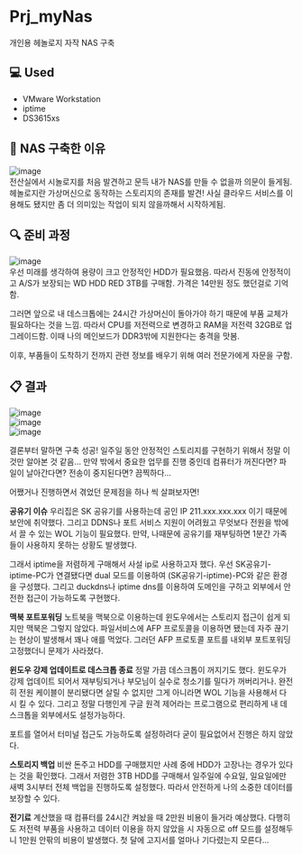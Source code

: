 # Prj_myNas
개인용 헤놀로지 자작 NAS 구축

## :computer: Used
- VMware Workstation
- iptime
- DS3615xs

## :memo: NAS 구축한 이유
![image](https://user-images.githubusercontent.com/40004210/133265585-64a756af-34f6-4af7-9a3f-85895f26441c.png)  
전산실에서 시놀로지를 처음 발견하고 문득 내가 NAS를 만들 수 없을까 의문이 들게됨. 헤놀로지란 가상머신으로 동작하는 스토리지의 존재를 발견! 사실 클라우드 서비스를 이용해도 됐지만 좀 더 의미있는 작업이 되지 않을까해서 시작하게됨.

## :mag: 준비 과정
![image](https://user-images.githubusercontent.com/40004210/133265875-ea3eb8b0-1437-4ab5-afeb-d55a4db6a0e0.png)  
우선 미래를 생각하여 용량이 크고 안정적인 HDD가 필요했음. 따라서 진동에 안정적이고 A/S가 보장되는 WD HDD RED 3TB를 구매함. 가격은 14만원 정도 했던걸로 기억함.

그러면 앞으로 내 데스크톱에는 24시간 가상머신이 돌아가야 하기 때문에 부품 교체가 필요하다는 것을 느낌. 따라서 CPU를 저전력으로 변경하고 RAM을 저전력 32GB로 업그레이드함. 이때 나의 메인보드가 DDR3밖에 지원한다는 충격을 맛봄.

이후, 부품들이 도착하기 전까지 관련 정보를 배우기 위해 여러 전문가에게 자문을 구함.

## :clipboard: 결과
![image](https://user-images.githubusercontent.com/40004210/133266732-cffc2dde-f239-4852-888f-10568c6cd850.png)   
![image](https://user-images.githubusercontent.com/40004210/133267605-080f6cde-c5c1-415b-972c-b09e9ab5de30.png)   
![image](https://user-images.githubusercontent.com/40004210/133267182-85923a0a-3d45-450c-823f-d7522323cd3f.png)   

결론부터 말하면 구축 성공!
일주일 동안 안정적인 스토리지를 구현하기 위해서 정말 이것만 알아본 것 같음...
만약 밖에서 중요한 업무를 진행 중인데 컴퓨터가 꺼진다면? 파일이 날아간다면? 전송이 중지된다면?
끔찍하다...

어쨌거나 진행하면서 겪었던 문제점을 하나 씩 살펴보자면!

**공유기 이슈**
우리집은 SK 공유기를 사용하는데 공인 IP 211.xxx.xxx.xxx 이기 때문에 보안에 취약했다. 그리고 DDNS나 포트 서비스 지원이 어려웠고 무엇보다 전원을 밖에서 끌 수 있는 WOL 기능이 필요했다. 만약, 나때문에 공유기를 재부팅하면 1분간 가족들이 사용하지 못하는 상황도 발생했다.

그래서 iptime을 저렴하게 구매해서 사설 ip로 사용하고자 했다. 우선 SK공유기-iptime-PC가 연결됐다면 dual 모드를 이용하여 (SK공유기-iptime)-PC와 같은 환경을 구성했다. 그리고 duckdns나 iptime dns를 이용하여 도메인을 구하고 외부에서 안전한 접근이 가능하도록 구현했다.

**맥북 포트포워딩**
노트북을 맥북으로 이용하는데 윈도우에서는 스토리지 접근이 쉽게 되지만 맥북은 그렇지 않았다. 파일서비스에 AFP 프로토콜을 이용하면 됐는데 자주 끊기는 현상이 발생해서 꽤나 애를 먹었다. 그러던 AFP 프로토콜 포트를 내외부 포트포워딩 고정했더니 문제가 사라졌다.

**윈도우 강제 업데이트로 데스크톱 종료**
정말 가끔 데스크톱이 꺼지기도 했다. 윈도우가 강제 업데이트 되어서 재부팅되거나 부모님이 실수로 청소기를 밀다가 꺼버리거나. 완전히 전원 케이블이 분리됐다면 살릴 수 없지만 그게 아니라면 WOL 기능을 사용해서 다시 킬 수 있다. 그리고 정말 다행인게 구글 원격 제어라는 프로그램으로 편리하게 내 데스크톱을 외부에서도 설정가능하다.

포트를 열어서 터미널 접근도 가능하도록 설정하려다 굳이 필요없어서 진행은 하지 않았다.

**스토리지 백업**
비싼 돈주고 HDD를 구매했지만 사례 중에 HDD가 고장나는 경우가 있다는 것을 확인했다. 그래서 저렴한 3TB HDD를 구매해서 일주일에 수요일, 일요일에만 새벽 3시부터 전체 백업을 진행하도록 설정했다. 따라서 안전하게 나의 소중한 데이터를 보장할 수 있다.

**전기료**
계산했을 때 컴퓨터를 24시간 켜놨을 때 2만원 비용이 들거라 예상했다. 다행히도 저전력 부품을 사용하고 데이터 이용을 하지 않았을 시 자동으로 off 모드를 설정해두니 1만원 안팎의 비용이 발생했다. 첫 달에 고지서를 얼마나 기다렸는지 모른다...
